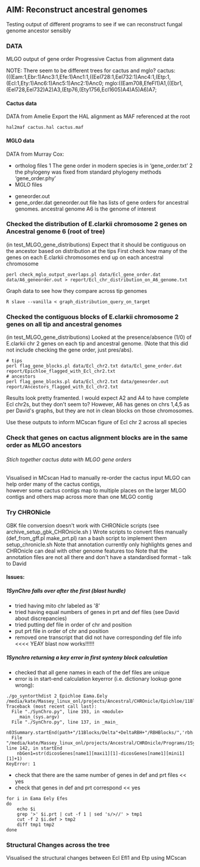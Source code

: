    

## AIM: Reconstruct ancestral genomes

Testing output of different programs to see if we can reconstruct fungal genome ancestor sensibly

### DATA

MLGO output of gene order
Progressive Cactus from alignment data


NOTE: There seem to be different trees for cactus and mglo?
cactus:(((Eam:1,Ebr:1)Anc3:1,Efe:1)Anc1:1,((Eel728:1,Eel732:1)Anc4:1,(Etp:1,(Ecl:1,Ety:1)Anc6:1)Anc5:1)Anc2:1)Anc0;
mglo:((Eam708,EfeFl1)A1,((Ebr1,(Eel728,Eel732)A2)A3,(Etp76,(Ety1756,Ecl1605)A4)A5)A6)A7;

#### Cactus data
DATA from Amelie
Export the HAL alignment as MAF referenced at the root
```
hal2maf cactus.hal cactus.maf
```
#### MGLO data
DATA from Murray Cox:
+ ortholog files
  1 The gene order in modern species is in ‘gene_order.txt’ 
  2	the phylogeny was fixed from standard phylogeny methods ‘gene_order.phy’
+ MGLO files
- geneorder.out
- gene_order.dat
geneorder.out file has lists of gene orders for ancestral genomes. 
ancestral genome A6 is the genome of interest

### Checked the distribution of E.clarkii chromosome 2 genes on Ancestral genome 6 (root of tree)
(in test_MLGO_gene_distributions)
Expect that it should be contiguous on the ancestor based on distribution at the tips
First check how many of the genes on each E.clarkii chromosomes end up on each ancestral chromosome
```
perl check_mglo_output_overlaps.pl data/Ecl_gene_order.dat data/A6_geneorder.out > report/Ecl_chr_distribution_on_A6_genome.txt
```
Graph data to see how they compare across tip genomes
```
R slave --vanilla < graph_distribution_query_on_target

```

### Checked the contiguous blocks of E.clarkii chromosome 2 genes on all tip and ancestral genomes
(in test_MLGO_gene_distributions)
Looked at the presence/absence (1/0) of E.clarkii chr 2 genes on each tip and ancestral genome.
(Note that this did not include checking the gene order, just pres/abs).

```
# tips
perl flag_gene_blocks.pl data/Ecl_chr2.txt data/Ecl_gene_order.dat report/Epichloe_flagged_with_Ecl_chr2.txt
# ancestors
perl flag_gene_blocks.pl data/Ecl_chr2.txt data/geneorder.out report/Ancestors_flagged_with_Ecl_chr2.txt
```

Results look pretty framented. I would expect A2 and A4 to have complete Ecl chr2s, but they don't seem to? However, A6 has genes on chrs 1,4,5 as per David's graphs, but they are not in clean blocks on those chromosomes.

Use these outputs to inform MCscan figure of Ecl chr 2 across all species

### Check that genes on cactus alignment blocks are in the same order as MLGO ancestors

###### Stich together cactus data with MLGO gene orders
Visualised in MCscan
Had to manually re-order the cactus input
MLGO can help order many of the cactus contigs,                    
however some cactus contigs map to multiple places on the larger MLGO contigs and others map across more than one MLGO contig




### Try CHRONicle 
GBK file conversion doesn't work with CHRONicle scripts (see archive_setup_gbk_CHROnicle.sh  )
Wrote scripts to convert files manually (def_from_gff.pl  make_prt.pl)
ran a bash script to implement them setup_chronicle.sh
Note that annotation currently only highlights genes and CHROnicle can deal with other genome features too
Note that the annotation files are not all there and don't have a standardised format - talk to David

#### Issues: 
##### 1SynChro falls over after the first (blast hurdle)
 - tried having mito chr labeled as '8'
 - tried having equal numbers of genes in prt and def files (see David about discrepancies)
 - tried putting def file in order of chr and position
 - put prt file in order of chr and position 
 - removed one transcript that did not have corresponding def file info <<<< YEAY blast now works!!!!!!
##### 1Synchro returning a key error in first synteny block calculation
 - checked that all gene names in each of the def files are unique
 - error is in start-end calculation keyerror (i.e. dictionary lookup gone wrong):
```
./go_syntorthdist 2 Epichloe Eama.Eely
/media/kate/Massey_linux_onl/projects/Ancestral/CHROnicle/Epichloe/11Blocks/Delta2/RBHBlocks 
Traceback (most recent call last):
  File "./SynChro.py", line 193, in <module>
    _main_(sys.argv)
  File "./SynChro.py", line 137, in _main_
    n03Summary.startEnd(path+"/11Blocks/Delta"+DeltaRBH+"/RBHBlocks/",'rbh',clade)
  File "/media/kate/Massey_linux_onl/projects/Ancestral/CHROnicle/Programs/1SynChro/n03Summary.py", line 142, in startEnd
    nbGen1=str(dicosGenes[name1][maxi1][1]-dicosGenes[name1][mini1][1]+1)
KeyError: 1
```
 - check that there are the same number of genes in def and prt files  << yes
 - check that genes in def and prt correspond << yes
```{bash}
for i in Eama Eely Efes 
do 
    echo $i 
    grep '>' $i.prt | cut -f 1 | sed 's/>//' > tmp1 
    cut -f 2 $i.def > tmp2
    diff tmp1 tmp2
done 
```


### Structural Changes across the tree
Visualised the structural changes between Ecl Efl1 and Etp using MCscan

